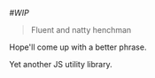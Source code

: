 *#WIP*

> Fluent and natty henchman

Hope'll come up with a better phrase.

Yet another JS utility library.
